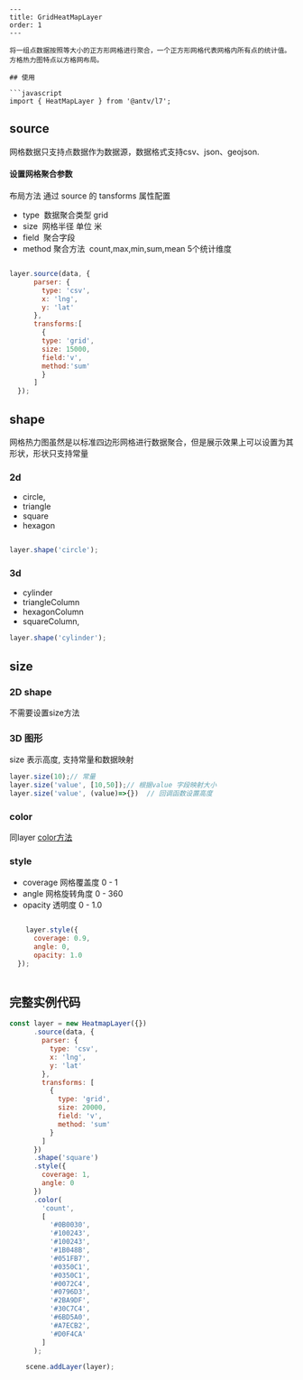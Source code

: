 ```
---
title: GridHeatMapLayer
order: 1
---

将一组点数据按照等大小的正方形网格进行聚合，一个正方形网格代表网格内所有点的统计值。方格热力图特点以方格网布局。

## 使用

```javascript
import { HeatMapLayer } from '@antv/l7';

```

## source
网格数据只支持点数据作为数据源，数据格式支持csv、json、geojson.

#### 设置网格聚合参数

布局方法 通过 source 的 tansforms 属性配置

- type  数据聚合类型 grid
- size  网格半径 单位 米
- field  聚合字段
- method 聚合方法  count,max,min,sum,mean 5个统计维度

```javascript

layer.source(data, {
      parser: {
        type: 'csv',
        x: 'lng',
        y: 'lat'
      },
      transforms:[
        {
        type: 'grid',
        size: 15000,
        field:'v',
        method:'sum'
        }
      ]
  });

```
## shape

网格热力图虽然是以标准四边形网格进行数据聚合，但是展示效果上可以设置为其形状，形状只支持常量

### 2d

- circle,
- triangle
- square
- hexagon 

```javascript

layer.shape('circle');

```

### 3d

- cylinder
- triangleColumn
- hexagonColumn
- squareColumn,

```javascript
layer.shape('cylinder');

```

## size

### 2D shape 

 不需要设置size方法

### 3D 图形 

  size 表示高度, 支持常量和数据映射

```javascript
layer.size(10);// 常量
layer.size('value', [10,50]);// 根据value 字段映射大小
layer.size('value', (value)=>{})  // 回调函数设置高度

```
### color

同layer [color方法](../layer/#color)

### style

- coverage 网格覆盖度  0 - 1
- angle 网格旋转角度   0 - 360
- opacity 透明度  0 - 1.0

```javascript
  
    layer.style({
      coverage: 0.9,
      angle: 0,
      opacity: 1.0
  });
  
```

## 完整实例代码

```javascript
const layer = new HeatmapLayer({})
      .source(data, {
        parser: {
          type: 'csv',
          x: 'lng',
          y: 'lat'
        },
        transforms: [
          {
            type: 'grid',
            size: 20000,
            field: 'v',
            method: 'sum'
          }
        ]
      })
      .shape('square')
      .style({
        coverage: 1,
        angle: 0
      })
      .color(
        'count',
        [
          '#0B0030',
          '#100243',
          '#100243',
          '#1B048B',
          '#051FB7',
          '#0350C1',
          '#0350C1',
          '#0072C4',
          '#0796D3',
          '#2BA9DF',
          '#30C7C4',
          '#6BD5A0',
          '#A7ECB2',
          '#D0F4CA'
        ]
      );

    scene.addLayer(layer);
```




